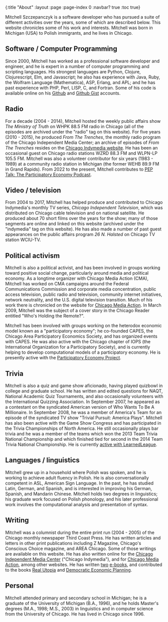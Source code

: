 {:title "About"
 :layout :page
 :page-index 0
 :navbar? true
 :toc true}

Mitchell Szczepanczyk is a software developer who has pursued a suite of different activities over the years, some of which are described below.  This website chronicles some of his work and interests.  Mitchell was born in Michigan (USA) to Polish immigrants, and he lives in Chicago.

## Software / Computer Programming

Since 2000, Mitchell has worked as a professional software developer and engineer, and he is expert in a number of computer programming and scripting languages.  His strongest languages are Python, Clojure, Clojurescript, Elm, and Javascript; he also has experience with Java, Ruby, the Wolfram Language (Mathematica), ASP, Erlang, and APL; and he has past experience with PHP, Perl, LISP, C, and Fortran.  Some of his code is available online on his [Github](https://github.com/msszczep) and [Github Gist](https://gist.github.com/msszczep) accounts.
 
## Radio

For a decade (2004 - 2014), Mitchell hosted the weekly public affairs show _The Ministry of Truth_ on WHPK 88.5 FM radio in Chicago (all of the episodes are archived under the "radio" tag on this website).  For five years (2010 - 2015), he produced _From The Trenches_, the monthly radio program of the Chicago Independent Media Center; an archive of episodes of _From The Trenches_ resides on the [Chicago Indymedia website](http://chicago.indymedia.org/radio).  He has been an occasional guest on Chicago radio stations WZRD 88.3 FM and WLPN-LP 105.5 FM.  Mitchell was also a volunteer contributor for six years (1983 - 1989) at a community radio station in Michigan (the former WEHB 89.9 FM in Grand Rapids).  From 2022 to the present, Mitchell contributes to [PEP Talk: The Participatory Economy Podcast](https://www.buzzsprout.com/2014537).

## Video / television

From 2004 to 2017, Mitchell has helped produce and contributed to Chicago Indymedia's monthly TV series, _Chicago Independent Television_, which was distributed on Chicago cable television and on national satellite.  He produced about 70 short films over the years for the show; many of those segments are online and linked on this website (archived under the "indymedia" tag on this website).  He has also made a number of past guest appearances on the public affairs program _26 N. Halsted_ on Chicago TV station WCIU-TV.

## Political activism

Mitchell is also a political activist, and has been involved in groups working toward positive social change, particularly around media and political economy. As a longtime organizer with Chicago Media Action (CMA), Mitchell has worked on CMA campaigns around the Federal Communications Commission and corporate media concentration, public access television, public radio and television, community internet initiatives, network neutrality, and the U.S. digital television transition.  Much of his work there is chronicled on the website for [Chicago Media Action](http://www.chicagomediaaction.org).  In March 2009, Mitchell was the subject of a cover story in the Chicago Reader entitled "Who's Holding the Remote?".

Mitchell has been involved with groups working on the heterodox economic model known as a "participatory economy"; he co-founded CAPES, the Chicago Area Participatory Economics Society, and has organized events with CAPES.  He was also active with the Chicago chapter of IOPS (the International Organization for a Participatory Society), and is currently helping to develop computational models of a participatory economy.  He is presently active with the [Participatory Economy Project](https://www.participatoryeconomy.org).

## Trivia

Mitchell is also a quiz and game show aficionado, having played quizbowl in college and graduate school.  He has written and edited questions for NAQT, National Academic Quiz Tournaments, and also occasionally volunteers with the International Quizzing Association.  In September 2007, he appeared as a contestant on the syndicated American version of Who Wants To Be A Millionaire. In September 2008, he was a member of America's Team for an episode of the syndicated TV show "Trivial Pursuit: America Plays".  Mitchell has also been active with the Game Show Congress and has participated in the Trivia Championships of North America.  He still occasionally plays bar trivia and he was a member of the teams which won the 2013 Team Trivia National Championship and which finished tied for second in the 2014 Team Trivia National Championship.  He is currently [active with LearnedLeague](https://learnedleague.com/profiles.php?61719).

## Languages / linguistics

Mitchell grew up in a household where Polish was spoken, and he is working to achieve adult fluency in Polish.  He is also conversationally competent in ASL, American Sign Language.  In the past, he has studied Latin, German, and Spanish, and is interested in improving his German, Spanish, and Mandarin Chinese.  Mitchell holds two degrees in linguistics; his graduate work focused on Polish phonology, and his later professional work involves the computational analysis and presentation of syntax.

## Writing

Mitchell was a columnist during the entire print run (2004 - 2005) of the Chicago monthly newspaper Third Coast Press.  He has written articles and letters in other print publications including Z Magazine, Chicago's Conscious Choice magazine, and AREA Chicago.  Some of those writings are available on this website.  He has also written online for the [Chicago Independent Media Center](http://chicago.indymedia.org) ("Chicago Indymedia"), and for [Chicago Media Action](http://www.chicagomediaaction.org), among other websites.  He has written [two](http://www.amazon.com/Slaying-Corporate-Vampires-Proposal-Occupy-ebook/dp/B006YJNJE0/) [e-books](http://www.amazon.com/Bringing-Us-Tiers-Neutrality-Lectures-ebook/dp/B00LK09SCK/), and contributed to the books [Real Utopia](https://www.akpress.org/realutopiaakpress.html) and [Democratic Economic Planning](https://www.routledge.com/Democratic-Economic-Planning/Hahnel/p/book/9781032003320).

## Personal

Mitchell attended primary and secondary school in Michigan; he is a graduate of the University of Michigan (B.A., 1996), and he holds Master's degrees (M.A., 1998; M.S., 2003) in linguistics and in computer science from the University of Chicago.  He has lived in Chicago since 1996.
